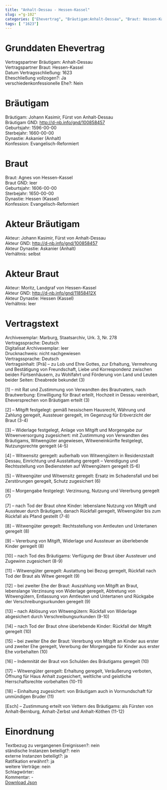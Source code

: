 ```yaml
---
title: "Anhalt-Dessau - Hessen-Kassel"
slug: ="g-102"
categories: ["Ehevertrag", "Bräutigam:Anhalt-Dessau", "Braut: Hessen-Kassel", "Eheschließung vollzogen?:Ja", "verschiedenkonfessionelle Ehe?:Nein", "Dynastie Bräutigam:Askanier (Anhalt)", "Akteur Bräutigam:Johann Kasimir, Fürst von Anhalt-Dessau", "Akteur Braut:Moritz, Landgraf von Hessen-Kassel", "Textbezug?:nein", "Ständisch?:nein", "Ratifikation?:ja", "Sonstiges?:nein", "Bräutigam:Anhalt-Dessau", "Braut: Hessen-Kassel"]
tags: [ "1623"]
---
```

<!--more-->

# Grunddaten Ehevertrag

Vertragspartner Bräutigam: Anhalt-Dessau<br>
Vertragspartner Braut: Hessen-Kassel<br>
Datum Vertragsschließung: 1623<br>
Eheschließung vollzogen?: Ja<br>
verschiedenkonfessionelle Ehe?: Nein<br>
# Bräutigam

Bräutigam: Johann Kasimir, Fürst von Anhalt-Dessau<br>
Bräutigam GND: http://d-nb.info/gnd/100858457<br>
Geburtsjahr: 1596-00-00<br>
Sterbejahr: 1660-00-00<br>
Dynastie: Askanier (Anhalt)<br>
Konfession: Evangelisch-Reformiert<br>
# Braut

Braut: Agnes von Hessen-Kassel<br>
Braut GND: leer<br>
Geburtsjahr: 1606-00-00<br>
Sterbejahr: 1650-00-00<br>
Dynastie: Hessen (Kassel)<br>
Konfession: Evangelisch-Reformiert<br>
# Akteur Bräutigam

Akteur: Johann Kasimir, Fürst von Anhalt-Dessau<br>
Akteur GND: http://d-nb.info/gnd/100858457<br>
Akteur Dynastie: Askanier (Anhalt)<br>
Verhältnis: selbst<br>
# Akteur Braut

Akteur: Moritz, Landgraf von Hessen-Kassel<br>
Akteur GND: http://d-nb.info/gnd/11858412X<br>
Akteur Dynastie: Hessen (Kassel)<br>
Verhältnis: leer<br>
# Vertragstext

Archivexemplar: Marburg, Staatsarchiv, Urk. 3, Nr. 278<br>
Vertragssprache: Deutsch<br>
Digitalisat Archivexemplar: leer<br>
Drucknachweis: nicht nachgewiesen<br>
Vertragssprache: Deutsch<br>
Vertragsinhalt: [Prä] – zu Lob und Ehre Gottes, zur Erhaltung, Vermehrung und Bestätigung von Freundschaft, Liebe und Korrespondenz zwischen beiden Fürtsenhäusern, zu Wohlfahrt und Förderung von Land und Leuten beider Seiten: Eheabrede bekundet (3)

[1] – mit Rat und Zustimmung von Verwandten des Brautvaters, nach Brautwerbung: Einwilligung für Braut erteilt, Hochzeit in Dessau vereinbart, Eheversprechen von Bräutigam erteilt (3)

[2] – Mitgift festgelegt: gemäß hessischem Hausrecht, Währung und Zahlung geregelt, Aussteuer geregelt, im Gegenzug für Erbverzicht der Braut (3-4)

[3] – Widerlage festgelegt, Anlage von Mitgift und Morgengabe zur Witwenversorgung zugesichert: mit Zustimmung von Verwandten des Bräutigams, Witwengüter angewiesen, Witweneinkünfte festgelegt, Nutzungsrechte geregelt (4-5)

[4] – Witwensitz geregelt: außerhalb von Witwengütern in Residenzstadt Dessau, Einrichtung und Ausstattung geregelt – Vereidigung und Rechtsstellung von Bediensteten auf Witwengütern geregelt (5-6)

[5] – Witwengüter und Witwensitz geregelt: Ersatz im Schadensfall und bei Zerstörungen geregelt, Schutz zugesichert (6)

[6] – Morgengabe festgelegt: Verzinsung, Nutzung und Vererbung geregelt (7)

[7] – nach Tod der Braut ohne Kinder: lebenslane Nutzung von Mitgift und Aussteuer durch Bräutigam, danach Rückfall geregelt, Witwengüter bis zum Rückfall als Pfand gestellt (7-8)

[8] – Witwengüter geregelt: Rechtsstellung von Amtleuten und Untertanen geregelt (8)

[9] – Vererbung von Mitgift, Widerlage und Aussteuer an überlebende Kinder geregelt (8)

[10] – nach Tod des Bräutigams: Verfügung der Braut über Aussteuer und Zugewinn zugesichert (8-9)

[11] – Witwengüter geregelt: Austattung bei Bezug geregelt, Rückfall nach Tod der Braut als Witwe geregelt (9)

[12] – bei zweiter Ehe der Braut: Auszahlung von Mitgift an Braut, lebenslange Verzinsung von Widerlage geregelt, Abtretung von Witwengütern, Entlassung von Amtleuten und Untertanen und Rückgabe der Verschreibungsurkunden geregelt (9)

[13] – nach Ablösung von Witwengütern: Rückfall von Widerlage abgesichert durch Verschreibungsurkunden (9-10)

[14] – nach Tod der Braut ohne überlebende Kinder: Rückfall der Mitgift geregelt (10)

[15] – bei zweiter Ehe der Braut: Vererbung von Mitgift an Kinder aus erster und zweiter Ehe geregelt, Vererbung der Morgengabe für Kinder aus erster Ehe vorbehalten (10)

[16] – Indemnität der Braut von Schulden des Bräutigams geregelt (10)

[17] – Witwengüter geregelt: Erhaltung geregelt, Veräußerung verboten, Öffnung für Haus Anhalt zugesichert, weltliche und geistliche Herrschaftsrechte vorbehalten (10-11)

[18] – Einhaltung zugesichert: von Bräutigam auch in Vormundschaft für unmündigen Bruder (11)

[Esch] – Zustimmung erteilt von Vettern des Bräutigams: als Fürsten von Anhalt-Bernburg, Anhalt-Zerbst und Anhalt-Köthen (11-12)
<br>
# Einordnung

Textbezug zu vergangenen Ereignissen?: nein<br>
ständische Instanzen beteiligt?: nein<br>
externe Instanzen beteiligt?: ja<br>
Ratifikation erwähnt?: ja<br>
weitere Verträge: nein<br>
Schlagwörter: <br>
Kommentar: -<br>
[Download Json](/vertraege/vertrag-102.json)
